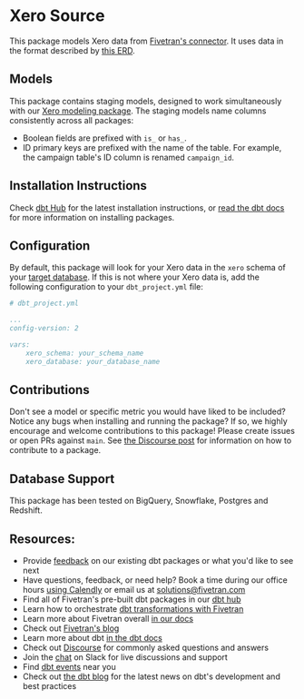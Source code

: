 # Xero Source

This package models Xero data from [Fivetran's connector](https://fivetran.com/docs/applications/xero). It uses data in the format described by [this ERD](https://fivetran.com/docs/applications/xero#schemainformation).

## Models

This package contains staging models, designed to work simultaneously with our [Xero modeling package](https://github.com/fivetran/dbt_xero). The staging models name columns consistently across all packages:

 - Boolean fields are prefixed with `is_` or `has_`.
 - ID primary keys are prefixed with the name of the table. For example, the campaign table's ID column is renamed `campaign_id`.

## Installation Instructions

Check [dbt Hub](https://hub.getdbt.com/) for the latest installation instructions, or [read the dbt docs](https://docs.getdbt.com/docs/package-management) for more information on installing packages.

## Configuration

By default, this package will look for your Xero data in the `xero` schema of your [target database](https://docs.getdbt.com/docs/running-a-dbt-project/using-the-command-line-interface/configure-your-profile). If this is not where your Xero data is, add the following configuration to your `dbt_project.yml` file:

```yml
# dbt_project.yml

...
config-version: 2

vars:
    xero_schema: your_schema_name
    xero_database: your_database_name 
```

## Contributions
Don't see a model or specific metric you would have liked to be included? Notice any bugs when installing 
and running the package? If so, we highly encourage and welcome contributions to this package! 
Please create issues or open PRs against `main`. See [the Discourse post](https://discourse.getdbt.com/t/contributing-to-a-dbt-package/657) for information on how to contribute to a package.

## Database Support
This package has been tested on BigQuery, Snowflake, Postgres and Redshift.

## Resources:
- Provide [feedback](https://www.surveymonkey.com/r/DQ7K7WW) on our existing dbt packages or what you'd like to see next
- Have questions, feedback, or need help? Book a time during our office hours [using Calendly](https://calendly.com/fivetran-solutions-team/fivetran-solutions-team-office-hours) or email us at solutions@fivetran.com
- Find all of Fivetran's pre-built dbt packages in our [dbt hub](https://hub.getdbt.com/fivetran/)
- Learn how to orchestrate [dbt transformations with Fivetran](https://fivetran.com/docs/transformations/dbt)
- Learn more about Fivetran overall [in our docs](https://fivetran.com/docs)
- Check out [Fivetran's blog](https://fivetran.com/blog)
- Learn more about dbt [in the dbt docs](https://docs.getdbt.com/docs/introduction)
- Check out [Discourse](https://discourse.getdbt.com/) for commonly asked questions and answers
- Join the [chat](http://slack.getdbt.com/) on Slack for live discussions and support
- Find [dbt events](https://events.getdbt.com) near you
- Check out [the dbt blog](https://blog.getdbt.com/) for the latest news on dbt's development and best practices
